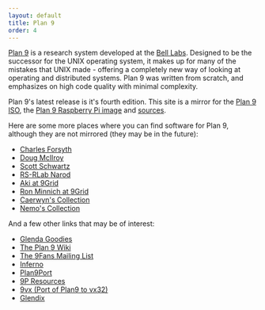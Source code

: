 ```yaml
---
layout: default
title: Plan 9
order: 4
---
```


[Plan 9](http://plan9.bell-labs.com/plan9/) is a research system developed at the [Bell Labs](http://en.wikipedia.org/wiki/Bell_labs).
Designed to be the successor for the UNIX operating system, it makes up for many of the mistakes that UNIX made -
offering a completely new way of looking at operating and distributed systems. Plan 9 was written from scratch,
and emphasizes on high code quality with minimal complexity.

Plan 9's latest release is it's fourth edition. This site is a mirror for the
[Plan 9 ISO](http://proness.kix.in/plan9/mirror/plan9.iso.bz2), the
[Plan 9 Raspberry Pi image](http://proness.kix.in/plan9/mirror/9pi.img.gz) and
[sources](http://proness.kix.in/plan9/mirror/sources/).

Here are some more places where you can find software for Plan 9, although they are not mirrored (they may be in the future):

- [Charles Forsyth](http://www.terzarima.net/plan9/index.html)
- [Doug McIlroy](http://www.cs.dartmouth.edu/~doug/source.html)
- [Scott Schwartz](http://www.bx.psu.edu/~schwartz/software.html)
- [RS-RLab Narod](http://rs-rlab.narod.ru/plan9.html)
- [Aki at 9Grid](http://9grid.net/magic/webls?dir=/aki/src)
- [Ron Minnich at 9Grid](http://9grid.net/magic/webls?dir=/rminnich/src)
- [Caerwyn's Collection](http://www.caerwyn.com/download.html)
- [Nemo's Collection](http://plan9.escet.urjc.es/plan9.html)

And a few other links that may be of interest:

- [Glenda Goodies](http://www.cafepress.com/9fans/)
- [The Plan 9 Wiki](http://plan9.bell-labs.com/wiki/plan9/)
- [The 9Fans Mailing List](https://lists.cse.psu.edu/mailman/listinfo/9fans)
- [Inferno](http://www.vitanuova.com/inferno/)
- [Plan9Port](http://swtch.com/plan9port/)
- [9P Resources](http://9p.cat-v.org/)
- [9vx (Port of Plan9 to vx32)](http://swtch.com/9vx/)
- [Glendix](http://glendix.org)
